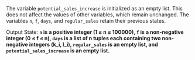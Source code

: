 The variable `potential_sales_increase` is initialized as an empty list. This does not affect the values of other variables, which remain unchanged. The variables `n`, `f`, `days`, and `regular_sales` retain their previous states. 

Output State: **`n` is a positive integer (1 ≤ n ≤ 100000), `f` is a non-negative integer (0 ≤ f ≤ n), `days` is a list of n tuples each containing two non-negative integers (k_i, l_i), `regular_sales` is an empty list, and `potential_sales_increase` is an empty list.**